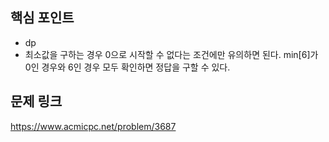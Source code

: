 ## 핵심 포인트

- dp
- 최소값을 구하는 경우 0으로 시작할 수 없다는 조건에만 유의하면 된다. min[6]가 0인 경우와 6인 경우 모두 확인하면 정답을 구할 수 있다.

## 문제 링크

https://www.acmicpc.net/problem/3687
